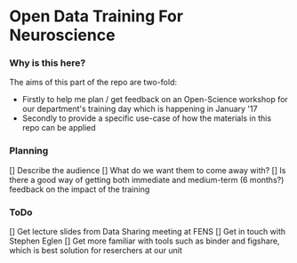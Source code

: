 # Open Data Training For Neuroscience
### Why is this here?
The aims of this part of the repo are two-fold:
- Firstly to help me plan / get feedback on an Open-Science workshop for our department's training day which is happening in January '17 
- Secondly to provide a specific use-case of how the materials in this repo can be applied

### Planning
[] Describe the audience
[] What do we want them to come away with?
[] Is there a good way of getting both immediate and medium-term (6 months?) feedback on the impact of the training

### ToDo
[] Get lecture slides from Data Sharing meeting at FENS
[] Get in touch with Stephen Eglen
[] Get more familiar with tools such as binder and figshare, which is best solution for reserchers at our unit
